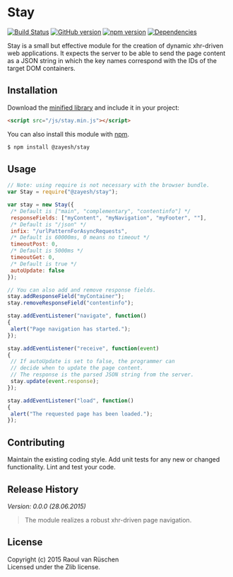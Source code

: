 # Stay 
[![Build Status](https://travis-ci.org/vanruesc/stay.svg?branch=master)](https://travis-ci.org/vanruesc/stay) 
[![GitHub version](https://badge.fury.io/gh/vanruesc%2Fstay.svg)](http://badge.fury.io/gh/vanruesc%2Fstay) 
[![npm version](https://badge.fury.io/js/%40zayesh%2Fstay.svg)](http://badge.fury.io/js/%40zayesh%2Fstay) 
[![Dependencies](https://david-dm.org/vanruesc/stay.svg?branch=master)](https://david-dm.org/vanruesc/stay)

Stay is a small but effective module for the creation of dynamic xhr-driven web applications. 
It expects the server to be able to send the page content as a JSON string in which the key names 
correspond with the IDs of the target DOM containers.

## Installation

Download the [minified library](http://vanruesc.github.io/stay/build/stay.min.js) and include it in your project:

```html
<script src="/js/stay.min.js"></script>
```

You can also install this module with [npm](https://www.npmjs.com).

```sh
$ npm install @zayesh/stay
``` 

## Usage

```javascript
// Note: using require is not necessary with the browser bundle.
var Stay = require("@zayesh/stay");

var stay = new Stay({
 /* Default is ["main", "complementary", "contentinfo"] */
 responseFields: ["myContent", "myNavigation", "myFooter", ""],
 /* Default is "/json" */
 infix: "/urlPatternForAsyncRequests",
 /* Default is 60000ms, 0 means no timeout */
 timeoutPost: 0,
 /* Default is 5000ms */
 timeoutGet: 0,
 /* Default is true */
 autoUpdate: false
});

// You can also add and remove response fields.
stay.addResponseField("myContainer");
stay.removeResponseField("contentinfo");

stay.addEventListener("navigate", function()
{
 alert("Page navigation has started.");
});

stay.addEventListener("receive", function(event)
{
 // If autoUpdate is set to false, the programmer can 
 // decide when to update the page content.
 // The response is the parsed JSON string from the server.
 stay.update(event.response);
});

stay.addEventListener("load", function()
{
 alert("The requested page has been loaded.");
});
```

## Contributing
Maintain the existing coding style. Add unit tests for any new or changed functionality. Lint and test your code.

## Release History
_Version: 0.0.0 (28.06.2015)_
> The module realizes a robust xhr-driven page navigation.

## License
Copyright (c) 2015 Raoul van Rüschen  
Licensed under the Zlib license.

